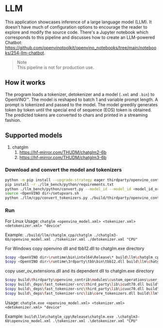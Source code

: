 # LLM

This application showcases inference of a large language model (LLM). It doesn't have much of configuration options to encourage the reader to explore and modify the source code. There's a Jupyter notebook which corresponds to this pipeline and discusses how to create an LLM-powered Chatbot: https://github.com/openvinotoolkit/openvino_notebooks/tree/main/notebooks/254-llm-chatbot.

> Note  
This pipeline is not for production use.

## How it works

The program loads a tokenizer, detokenizer and a model (`.xml` and `.bin`) to OpenVINO™. The model is reshaped to batch 1 and variable prompt length. A prompt is tokenized and passed to the model. The model greedily generates token by token until the special end of sequence (EOS) token is obtained. The predicted tokens are converted to chars and printed in a streaming fashion.

## Supported models

1. chatglm
   1. https://hf-mirror.com/THUDM/chatglm2-6b
   2. https://hf-mirror.com/THUDM/chatglm3-6b

### Download and convert the model and tokenizers

```sh
python -m pip install --upgrade-strategy eager thirdparty/openvino_contrib/modules/custom_operations/user_ie_extensions/tokenizer/python/[transformers] onnx "optimum[openvino]>=1.14.0" --extra-index-url https://download.pytorch.org/whl/cpu
pip install -r ./llm_bench/python/requirements.txt
python ./llm_bench/python/convert.py --model_id --model_id <model_id_or_path> --output_dir <out_dir>
source <OpenVINO dir>/setupvars.sh
python ./llm/cpp/convert_tokenizers.py ./build/thirdparty/openvino_contrib/modules/custom_operations/user_ie_extensions/libuser_ov_extensions.so ./chatglm3-6b/
```

### Run

For Linux
Usage: `chatglm <openvino_model.xml> <tokenizer.xml> <detokenizer.xml> "device"`

Example: `./build/llm/chatglm_cpp/chatglm ./chatglm3-6b/openvino_model.xml ./tokenizer.xml ./detokenizer.xml "CPU"`

For Windows
copy openvino dll and tbb12.dll to chatglm.exe directory
```sh
$copy <OpenVINO dir>\runtime\bin\intel64\Release\* build\llm\chatglm_cpp\Release\
$copy <OpenVINO dir>\runtime\3rdparty\tbb\bin\tbb12.dll build\llm\chatglm_cpp\Release\
```

copy user_ov_extensions.dll and its dependent dll to chatglm.exe directory
```sh
$copy build\thirdparty\openvino_contrib\modules\custom_operations\user_ie_extensions\Release\user_ov_extensions.dll build\llm\chatglm_cpp\Release\
$copy build\_deps\fast_tokenizer-src\third_party\lib\icudt70.dll build\llm\chatglm_cpp\Release\
$copy build\_deps\fast_tokenizer-src\third_party\lib\icuuc70.dll build\llm\chatglm_cpp\Release\
$copy build\_deps\fast_tokenizer-src\lib\core_tokenizers.dll build\llm\chatglm_cpp\Release\
```
Usage: `chatglm.exe <openvino_model.xml> <tokenizer.xml> <detokenizer.xml> "device"`

Example: `build\llm\chatglm_cpp\Release\chatglm.exe .\chatglm3-6b\openvino_model.xml .\tokenizer.xml .\detokenizer.xml "CPU"`
